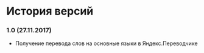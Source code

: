 # История версий #

### 1.0 (27.11.2017)

* Получение перевода слов на основные языки в Яндекс.Переводчике